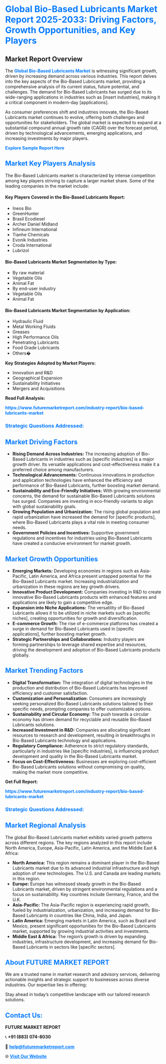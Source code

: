 <h1 style="color: #007BFF;">Global Bio-Based Lubricants Market Report 2025-2033: Driving Factors, Growth Opportunities, and Key Players</h1>

<section id="overview">
<h2>Market Report Overview</h2>
<p>The <a href="https://www.futuremarketreport.com/industry-report/bio-based-lubricants-market" style="color: #007BFF; text-decoration: none;"><strong>Global Bio-Based Lubricants Market</strong></a> is witnessing significant growth, driven by increasing demand across various industries. This report delves into the key aspects of the Bio-Based Lubricants market, providing a comprehensive analysis of its current status, future potential, and challenges. The demand for Bio-Based Lubricants has surged due to its wide-ranging applications in industries such as [insert industries], making it a critical component in modern-day [applications].</p>
<p>As consumer preferences shift and industries innovate, the Bio-Based Lubricants market continues to evolve, offering both challenges and opportunities for stakeholders. The global market is expected to expand at a substantial compound annual growth rate (CAGR) over the forecast period, driven by technological advancements, emerging applications, and increasing investments by major players.</p>
</section>

<section id="overview">
<p><a href="https://www.futuremarketreport.com/request-sample/reportId=90150" style="color: #007BFF; text-decoration: none;"><strong>Explore Sample Report Here</strong></a></p>
</section>

<section id="key-players">
<h2 style="color: #007BFF;">Market Key Players Analysis</h2>
<p>The Bio-Based Lubricants market is characterized by intense competition among key players striving to capture a larger market share. Some of the leading companies in the market include:</p>
<h4>Key Players Covered in the Bio-Based Lubricants Report:</h4>
<ul><li>Ineos Bio</li><li>GreenHunter</li><li>Brasil Ecodiesel</li><li>Archer Daniel Midland</li><li>Infineum International</li><li>Tianhe Chemicals</li><li>Evonik Industries</li><li>Croda International</li><li>Lubrizol</li></ul>
<h4>Bio-Based Lubricants Market Segmentation by Type:</h4>
<ul><li>By raw material</li><li>Vegetable Oils</li><li>Animal Fat</li><li>By end-user industry</li><li>Vegetable Oils</li><li>Animal Fat</li></ul>

<h4>Bio-Based Lubricants Market Segmentation by Application:</h4>
<ul><li>Hydraulic Fluid</li><li>Metal Working Fluids</li><li>Greases</li><li>High Performance Oils</li><li>Penetrating Lubricants</li><li>Food Grade Lubricants</li><li>Others�</li></ul>
<p><strong>Key Strategies Adopted by Market Players:</strong></p>
<ul>
<li>Innovation and R&D</li>
<li>Geographical Expansion</li>
<li>Sustainability Initiatives</li>
<li>Mergers and Acquisitions</li>
</ul>
</section>

<section>
<p><strong>Read Full Analysis: </strong></p><a href="https://www.futuremarketreport.com/industry-report/bio-based-lubricants-market" style="color: #007BFF; text-decoration: none;"><strong>https://www.futuremarketreport.com/industry-report/bio-based-lubricants-market</strong></a>
<h3 style="color: #007BFF;">Strategic Questions Addressed:</h3>
</section>

<section id="driving-factors">
<h2 style="color: #007BFF;">Market Driving Factors</h2>
<ul>
<li><strong>Rising Demand Across Industries:</strong> The increasing adoption of Bio-Based Lubricants in industries such as [specific industries] is a major growth driver. Its versatile applications and cost-effectiveness make it a preferred choice among manufacturers.</li>
<li><strong>Technological Advancements:</strong> Continuous innovations in production and application technologies have enhanced the efficiency and performance of Bio-Based Lubricants, further boosting market demand.</li>
<li><strong>Sustainability and Eco-Friendly Initiatives:</strong> With growing environmental concerns, the demand for sustainable Bio-Based Lubricants solutions has surged. Companies are investing in eco-friendly variants to align with global sustainability goals.</li>
<li><strong>Growing Population and Urbanization:</strong> The rising global population and rapid urbanization have increased the demand for [specific products], where Bio-Based Lubricants plays a vital role in meeting consumer needs.</li>
<li><strong>Government Policies and Incentives:</strong> Supportive government regulations and incentives for industries using Bio-Based Lubricants have created a conducive environment for market growth.</li>
</ul>
</section>

<section id="growth-opportunities">
<h2 style="color: #007BFF;">Market Growth Opportunities</h2>
<ul>
<li><strong>Emerging Markets:</strong> Developing economies in regions such as Asia-Pacific, Latin America, and Africa present untapped potential for the Bio-Based Lubricants market. Increasing industrialization and urbanization in these regions are key growth drivers.</li>
<li><strong>Innovative Product Development:</strong> Companies investing in R&D to create innovative Bio-Based Lubricants products with enhanced features and applications are likely to gain a competitive edge.</li>
<li><strong>Expansion into Niche Applications:</strong> The versatility of Bio-Based Lubricants allows it to be utilized in niche markets such as [specific niches], creating opportunities for growth and diversification.</li>
<li><strong>E-commerce Growth:</strong> The rise of e-commerce platforms has created a surge in demand for Bio-Based Lubricants used in [specific applications], further boosting market growth.</li>
<li><strong>Strategic Partnerships and Collaborations:</strong> Industry players are forming partnerships to leverage shared expertise and resources, driving the development and adoption of Bio-Based Lubricants products globally.</li>
</ul>
</section>

<section id="trending-factors">
<h2 style="color: #007BFF;">Market Trending Factors</h2>
<ul>
<li><strong>Digital Transformation:</strong> The integration of digital technologies in the production and distribution of Bio-Based Lubricants has improved efficiency and customer satisfaction.</li>
<li><strong>Customization and Personalization:</strong> Consumers are increasingly seeking personalized Bio-Based Lubricants solutions tailored to their specific needs, prompting companies to offer customizable options.</li>
<li><strong>Sustainability and Circular Economy:</strong> The push towards a circular economy has driven demand for recyclable and reusable Bio-Based Lubricants solutions.</li>
<li><strong>Increased Investment in R&D:</strong> Companies are allocating significant resources to research and development, resulting in breakthroughs in Bio-Based Lubricants technology and applications.</li>
<li><strong>Regulatory Compliance:</strong> Adherence to strict regulatory standards, particularly in industries like [specific industries], is influencing product development and quality in the Bio-Based Lubricants market.</li>
<li><strong>Focus on Cost-Effectiveness:</strong> Businesses are exploring cost-efficient Bio-Based Lubricants solutions without compromising on quality, making the market more competitive.</li>
</ul>
</section>

<section>
<p><strong>Get Full Report: </strong></p><a href="https://www.futuremarketreport.com/industry-report/bio-based-lubricants-market" style="color: #007BFF; text-decoration: none;"><strong>https://www.futuremarketreport.com/industry-report/bio-based-lubricants-market</strong></a>
<h3 style="color: #007BFF;">Strategic Questions Addressed:</h3>
</section>


<section id="regional-analysis">
<h2 style="color: #007BFF;">Market Regional Analysis</h2>
<p>The global Bio-Based Lubricants market exhibits varied growth patterns across different regions. The key regions analyzed in this report include North America, Europe, Asia-Pacific, Latin America, and the Middle East & Africa:</p>
<ul>
<li><strong>North America:</strong> This region remains a dominant player in the Bio-Based Lubricants market due to its advanced industrial infrastructure and high adoption of new technologies. The U.S. and Canada are leading markets in this region.</li>
<li><strong>Europe:</strong> Europe has witnessed steady growth in the Bio-Based Lubricants market, driven by stringent environmental regulations and a focus on sustainability. Key countries include Germany, France, and the U.K.</li>
<li><strong>Asia-Pacific:</strong> The Asia-Pacific region is experiencing rapid growth, fueled by industrialization, urbanization, and increasing demand for Bio-Based Lubricants in countries like China, India, and Japan.</li>
<li><strong>Latin America:</strong> Emerging markets in Latin America, such as Brazil and Mexico, present significant opportunities for the Bio-Based Lubricants market, supported by growing industrial activities and investments.</li>
<li><strong>Middle East & Africa:</strong> The region’s growth is driven by expanding industries, infrastructure development, and increasing demand for Bio-Based Lubricants in sectors like [specific sectors].</li>
</ul>
</section>

<footer>
<h2 style="color: #007BFF;">About FUTURE MARKET REPORT</h2>
<p>We are a trusted name in market research and advisory services, delivering actionable insights and strategic support to businesses across diverse industries. Our expertise lies in offering:</p>

<p>Stay ahead in today’s competitive landscape with our tailored research solutions.</p>

<h2 style="color: #007BFF;">Contact Us:</h2>
<p><strong>FUTURE MARKET REPORT</strong></p>
<p>📞 <strong>+91 (883) 074-8030</strong></p>
<p>📧 <strong><a href="mailto:help@futuremarketreport.com" style="color: #007BFF;">help@futuremarketreport.com</a></strong></p>
<p>🌐 <strong><a href="https://www.futuremarketreport.com/" style="color: #007BFF;">Visit Our Website</a></strong></p>
</footer>